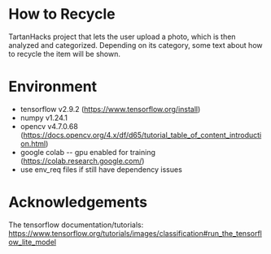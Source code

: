 # How to Recycle
TartanHacks project that lets the user upload a photo, which is then analyzed and categorized. Depending on its category, some text about how to recycle the item will be shown.

# Environment
 - tensorflow v2.9.2 (https://www.tensorflow.org/install)
 - numpy v1.24.1
 - opencv v4.7.0.68 (https://docs.opencv.org/4.x/df/d65/tutorial_table_of_content_introduction.html)
 - google colab -- gpu enabled for training (https://colab.research.google.com/)
 - use env_req files if still have dependency issues


# Acknowledgements
The tensorflow documentation/tutorials: https://www.tensorflow.org/tutorials/images/classification#run_the_tensorflow_lite_model
